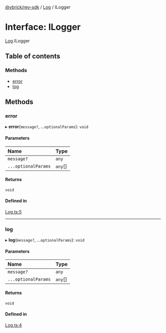 [@vbrick/rev-sdk](../README.md) / [Log](../modules/Log.md) / ILogger

# Interface: ILogger

[Log](../modules/Log.md).ILogger

## Table of contents

### Methods

- [error](Log.ILogger.md#error)
- [log](Log.ILogger.md#log)

## Methods

### error

▸ **error**(`message?`, ...`optionalParams`): `void`

#### Parameters

| Name | Type |
| :------ | :------ |
| `message?` | `any` |
| `...optionalParams` | `any`[] |

#### Returns

`void`

#### Defined in

[Log.ts:5](https://github.com/vbrick/rev-sdk-js/blob/a752b53/src/Log.ts#L5)

___

### log

▸ **log**(`message?`, ...`optionalParams`): `void`

#### Parameters

| Name | Type |
| :------ | :------ |
| `message?` | `any` |
| `...optionalParams` | `any`[] |

#### Returns

`void`

#### Defined in

[Log.ts:4](https://github.com/vbrick/rev-sdk-js/blob/a752b53/src/Log.ts#L4)
